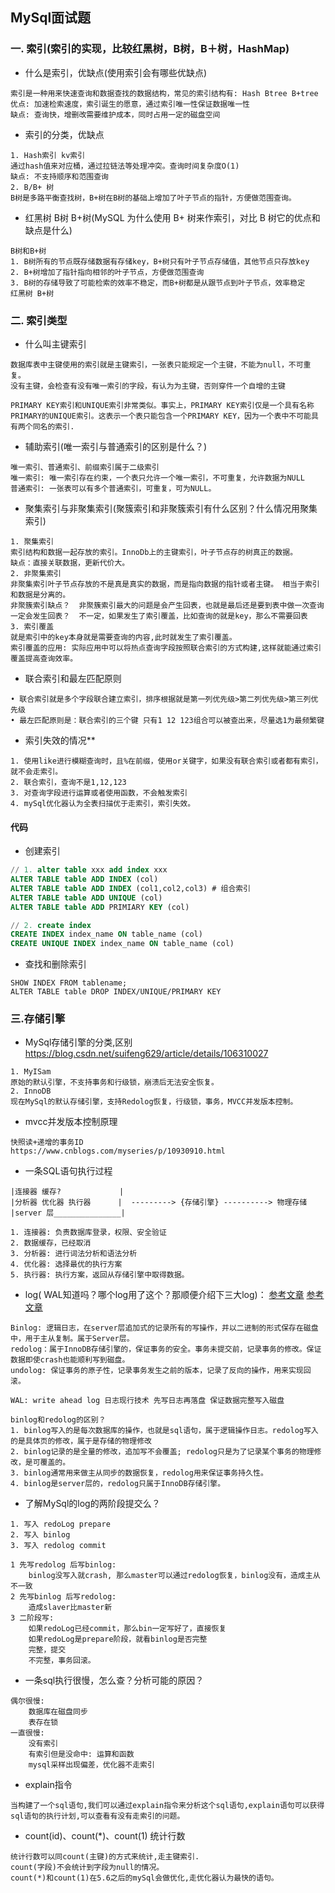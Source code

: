 ## MySql面试题

### 一. 索引(索引的实现，比较红黑树，B树，B＋树，HashMap)

+ 什么是索引，优缺点(使用索引会有哪些优缺点)

```
索引是一种用来快速查询和数据查找的数据结构，常见的索引结构有: Hash Btree B+tree
优点: 加速检索速度，索引诞生的愿意，通过索引唯一性保证数据唯一性
缺点: 查询快，增删改需要维护成本，同时占用一定的磁盘空间
```

+ 索引的分类，优缺点

```
1. Hash索引 kv索引
通过hash值来对应桶，通过拉链法等处理冲突。查询时间复杂度O(1)
缺点: 不支持顺序和范围查询
2. B/B+ 树
B树是多路平衡查找树，B+树在B树的基础上增加了叶子节点的指针，方便做范围查询。
```

+ 红黑树 B树 B+树(MySQL 为什么使用 B+ 树来作索引，对比 B 树它的优点和缺点是什么)

```
B树和B+树
1. B树所有的节点既存储数据有存储key，B+树只有叶子节点存储值，其他节点只存放key
2. B+树增加了指针指向相邻的叶子节点，方便做范围查询
3. B树的存储导致了可能检索的效率不稳定，而B+树都是从跟节点到叶子节点，效率稳定
红黑树 B+树
```

### 二. 索引类型

+ 什么叫主键索引

```
数据库表中主键使用的索引就是主键索引，一张表只能规定一个主键，不能为null，不可重复。
没有主键，会检查有没有唯一索引的字段，有认为为主键，否则穿件一个自增的主键

PRIMARY KEY索引和UNIQUE索引非常类似。事实上，PRIMARY KEY索引仅是一个具有名称PRIMARY的UNIQUE索引。这表示一个表只能包含一个PRIMARY KEY，因为一个表中不可能具有两个同名的索引.
```

+ 辅助索引(唯一索引与普通索引的区别是什么？)

```
唯一索引、普通索引、前缀索引属于二级索引
唯一索引: 唯一索引存在约束，一个表只允许一个唯一索引，不可重复，允许数据为NULL
普通索引: 一张表可以有多个普通索引，可重复，可为NULL。
```

+ 聚集索引与非聚集索引(聚簇索引和非聚簇索引有什么区别？什么情况用聚集索引)

```
1. 聚集索引
索引结构和数据一起存放的索引。InnoDb上的主键索引，叶子节点存的树真正的数据。
缺点：直接关联数据，更新代价大。
2. 非聚集索引
非聚集索引叶子节点存放的不是真是真实的数据，而是指向数据的指针或者主键。 相当于索引和数据是分离的。
非聚簇索引缺点？  非聚簇索引最大的问题是会产生回表，也就是最后还是要到表中做一次查询
一定会发生回表？  不一定，如果发生了索引覆盖，比如查询的就是key，那么不需要回表
3. 索引覆盖
就是索引中的key本身就是需要查询的内容,此时就发生了索引覆盖。
索引覆盖的应用: 实际应用中可以将热点查询字段按照联合索引的方式构建,这样就能通过索引覆盖提高查询效率。
```

+ 联合索引和最左匹配原则

```
• 联合索引就是多个字段联合建立索引，排序根据就是第一列优先级>第二列优先级>第三列优先级
• 最左匹配原则是：联合索引的三个键 只有1 12 123组合可以被查出来，尽量选1为最频繁键
```

+ 索引失效的情况**

```
1. 使用like进行模糊查询时，且%在前缀，使用or关键字，如果没有联合索引或者都有索引，就不会走索引。
2. 联合索引，查询不是1,12,123
3. 对查询字段进行运算或者使用函数，不会触发索引
4. mySql优化器认为全表扫描优于走索引，索引失效。
```

#### 代码

+ 创建索引

```sql
// 1. alter table xxx add index xxx
ALTER TABLE table ADD INDEX (col)
ALTER TABLE table ADD INDEX (col1,col2,col3) # 组合索引
ALTER TABLE table ADD UNIQUE (col)
ALTER TABLE table ADD PRIMIARY KEY (col)

// 2. create index
CREATE INDEX index_name ON table_name (col)
CREATE UNIQUE INDEX index_name ON table_name (col)
```

+ 查找和删除索引

```mysql
SHOW INDEX FROM tablename;
ALTER TABLE table DROP INDEX/UNIQUE/PRIMARY KEY
```

### 三.存储引擎

+ MySql存储引擎的分类,区别 https://blog.csdn.net/suifeng629/article/details/106310027

```
1. MyISam
原始的默认引擎，不支持事务和行级锁，崩溃后无法安全恢复。
2. InnoDB
现在MySql的默认存储引擎，支持Redolog恢复，行级锁，事务，MVCC并发版本控制。
```

+ mvcc并发版本控制原理

```
快照读+递增的事务ID
https://www.cnblogs.com/myseries/p/10930910.html
```

+ 一条SQL语句执行过程

```
|连接器 缓存?  	  		 |
|分析器 优化器 执行器	  |  ---------> {存储引擎} ----------> 物理存储
|server 层_______________|
```

```
1. 连接器: 负责数据库登录，权限、安全验证
2. 数据缓存，已经取消
3. 分析器: 进行词法分析和语法分析
4. 优化器: 选择最优的执行方案
5. 执行器: 执行方案，返回从存储引擎中取得数据。
```

+ log( WAL知道吗？哪个log用了这个？那顺便介绍下三大log)：   [参考文章](https://mp.weixin.qq.com/s?__biz=MzAwNDA2OTM1Ng==&mid=2453141708&idx=1&sn=679b1e2755da2cf20904928242d32411&scene=21#wechat_redirect) [参考文章](https://www.cnblogs.com/ZhuChangwu/p/14096575.html)

```
Binlog: 逻辑日志，在server层追加式的记录所有的写操作，并以二进制的形式保存在磁盘中，用于主从复制。属于Server层。
redolog：属于InnoDB存储引擎的，保证事务的安全。事务未提交前，记录事务的修改。保证数据即使crash也能顺利写到磁盘。
undolog: 保证事务的原子性，记录事务发生之前的版本，记录了反向的操作，用来实现回滚。

WAL: write ahead log 日志现行技术 先写日志再落盘 保证数据完整写入磁盘

binlog和redolog的区别？
1. binlog写入的是每次数据库的操作，也就是sql语句，属于逻辑操作日志。redolog写入的是具体页的修改，属于是存储的物理修改
2. binlog记录的是全量的修改，追加写不会覆盖; redolog只是为了记录某个事务的物理修改，是可覆盖的。
3. binlog通常用来做主从同步的数据恢复，redolog用来保证事务持久性。
4. binlog是server层的，redolog只属于InnoDB存储引擎。
```

+ 了解MySql的log的两阶段提交么？

```
1. 写入 redoLog prepare
2. 写入 binlog
3. 写入 redolog commit

1 先写redolog 后写binlog: 
	binlog没写入就crash, 那么master可以通过redolog恢复，binlog没有，造成主从不一致
2 先写binlog 后写redolog:
	造成slaver比master新
3 二阶段写:
	如果redoLog已经commit，那么bin一定写好了，直接恢复
	如果redoLog是prepare阶段，就看binlog是否完整
	完整，提交
	不完整，事务回滚。
```

+ 一条sql执行很慢，怎么查？分析可能的原因？

```
偶尔很慢:
	数据库在磁盘同步
	表存在锁
一直很慢:
	没有索引
	有索引但是没命中: 运算和函数
	mysql采样出现偏差，优化器不走索引
```



+ explain指令

```
当构建了一个sql语句,我们可以通过explain指令来分析这个sql语句,explain语句可以获得sql语句的执行计划,可以查看有没有走索引的问题。
```

+ count(id)、count(*)、count(1) 统计行数

```
统计行数可以同count(主键)的方式来统计,走主键索引.
count(字段)不会统计到字段为null的情况。
count(*)和count(1)在5.6之后的mySql会做优化,走优化器认为最快的语句。
```

